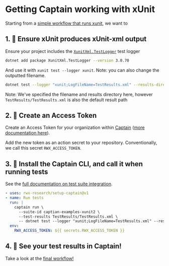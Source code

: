 # Getting Captain working with xUnit

Starting from a [simple workflow that runs xunit][workflow-before-captain], we want to

## 1. 🧪 Ensure xUnit produces xUnit-xml output

Ensure your project includes the [`XunitXml.TestLogger`](https://www.nuget.org/packages/XunitXml.TestLogger) test logger

```sh
dotnet add package XunitXml.TestLogger --version 3.0.70
```

And use it with `xunit test --logger xunit`. Note: you can also change the outputted filename.

```sh
dotnet test --logger "xunit;LogFileName=TestResults.xml" --results-directory "TestResults"
```

Note: We've specified the filename and results directory here, however `TestResults/TestResults.xml` is also the default
result path

## 2. 🔐 Create an Access Token

Create an Access Token for your organization within [Captain][captain] ([more documentation here][create-access-token]).

Add the new token as an action secret to your repository. Conventionally, we call this secret `RWX_ACCESS_TOKEN`.

## 3. 💌 Install the Captain CLI, and call it when running tests

See the [full documentation on test suite integration][test-suite-integration].

```yaml
- uses: rwx-research/setup-captain@v1
- name: Run tests
  run: |
    captain run \
      --suite-id captian-examples-xunit2 \
      --test-results TestResults/TestResults.xml \
      -- dotnet test --logger "xunit;LogFileName=TestResults.xml" --results-directory "TestResults"
  env:
    RWX_ACCESS_TOKEN: ${{ secrets.RWX_ACCESS_TOKEN }}
```

## 4. 🎉 See your test results in Captain!

Take a look at the [final workflow!][workflow-with-captain]

[workflow-before-captain]: https://github.com/captain-examples/xunit2/blob/basic-workflow/.github/workflows/ci.yml
[captain]: https://account.rwx.com/deep_link/manage/access_tokens
[create-access-token]: https://www.rwx.com/docs/access-tokens
[workflow-with-captain]: https://github.com/captain-examples/xunit2/blob/main/.github/workflows/ci.yml
[test-suite-integration]: https://www.rwx.com/captain/docs/test-suite-integration
